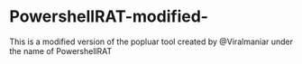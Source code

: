 # PowershellRAT-modified-
This is a modified version of the popluar tool created by @Viralmaniar under the name of PowershellRAT
